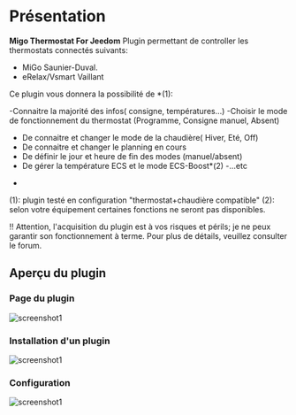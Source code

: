 # Présentation

**Migo Thermostat For Jeedom** Plugin permettant de controller les thermostats connectés suivants:

- MiGo Saunier-Duval.
- eRelax/Vsmart Vaillant


Ce plugin vous donnera la possibilité de *(1):

-Connaitre la majorité des infos( consigne, températures...)
-Choisir le mode de fonctionnement du thermostat (Programme, Consigne manuel, Absent)
- De connaitre et changer le mode de la chaudière( Hiver, Eté, Off)
- De connaitre et changer le planning en cours 
- De définir le jour et heure de fin des modes (manuel/absent)
- De gérer la température ECS et le mode ECS-Boost*(2)
-...etc


*
(1): plugin testé en configuration "thermostat+chaudière compatible"
(2): selon votre équipement certaines fonctions ne seront pas disponibles.

!! Attention, l'acquisition du plugin est à vos risques et périls;  je ne peux garantir son fonctionnement à terme.
Pour plus de détails, veuillez consulter le forum.


## Aperçu du plugin

### Page du plugin
![screenshot1](https://limad.github.io/plugins-docs/plugin-test/images/migoThermostat_screenshot1.PNG)

### Installation d'un plugin
![screenshot1](https://limad.github.io/plugins-docs/plugin-test/images/migoThermostat_screenshot12.PNG)

### Configuration
![screenshot1](https://limad.github.io/plugins-docs/plugin-test/images/migoThermostat_screenshot11.PNG)
